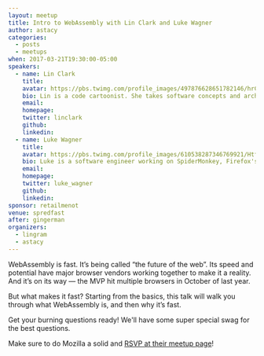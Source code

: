 ```yaml
---
layout: meetup
title: Intro to WebAssembly with Lin Clark and Luke Wagner
author: astacy
categories:
  - posts
  - meetups
when: 2017-03-21T19:30:00-05:00
speakers:
  - name: Lin Clark
    title:
    avatar: https://pbs.twimg.com/profile_images/497876628651782146/hrCHz_ym.jpeg
    bio: Lin is a code cartoonist. She takes software concepts and architectures and turns them into stick figure cartoons. She also works in Mozilla's Emerging Technologies group, where she gets to tinker with new browser technologies like WebAssembly. In previous lives, she worked at npm, was a core contributor to open source projects like Firefox's developer tools, and contributed to HTML data standards.
    email:
    homepage:
    twitter: linclark
    github:
    linkedin:
  - name: Luke Wagner
    title:
    avatar: https://pbs.twimg.com/profile_images/610538287346769921/Htfyxvxg.png
    bio: Luke is a software engineer working on SpiderMonkey, Firefox's JavaScript &mdash; and now WebAssembly! &mdash; engine.
    email:
    homepage:
    twitter: luke_wagner
    github:
    linkedin:
sponsor: retailmenot
venue: spredfast
after: gingerman
organizers:
  - lingram
  - astacy
---
```


WebAssembly is fast. It’s being called “the future of the web”. Its speed and potential have major browser vendors working together to make it a reality. And it’s on its way &mdash; the MVP hit multiple browsers in October of last year.

But what makes it fast? Starting from the basics, this talk will walk you through what WebAssembly is, and then why it’s fast.

Get your burning questions ready! We'll have some super special swag for the best questions.

<p class="ajs-box">
  Make sure to do Mozilla a solid and <a href="https://www.meetup.com/Mozilla-Developer-Roadshow/events/237760047/">RSVP at their meetup page</a>!
</p>
